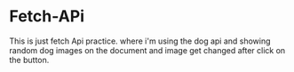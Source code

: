 # Fetch-APi
This is just fetch Api practice.
where i'm using the dog api and showing random dog images on the document and image get changed after click on the button.
